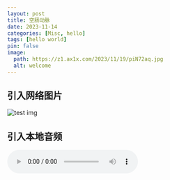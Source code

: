 ```yaml
---
layout: post
title: 空肠动脉
date: 2023-11-14
categories: [Misc, hello]
tags: [hello world]
pin: false
image:
  path: https://z1.ax1x.com/2023/11/19/piN72aq.jpg
  alt: welcome
---
```



## 引入网络图片

![test img](https://z1.ax1x.com/2023/04/11/ppLh9Vs.jpg)

## 引入本地音频

<audio src="/assets/audio/tuan.mp3" controls></audio>